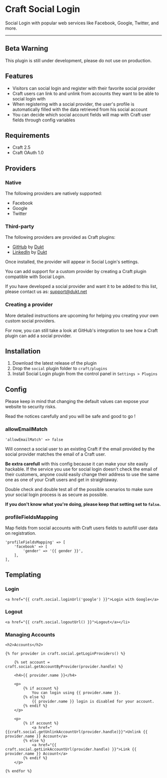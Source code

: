 # Craft Social Login

Social Login with popular web services like Facebook, Google, Twitter, and more.

-------------------------------------------

## Beta Warning

This plugin is still under development, please do not use on production.

## Features

- Visitors can social login and register with their favorite social provider
- Craft users can link to and unlink from accounts they want to be able to social login with
- When registering with a social provider, the user's profile is automatically filled with the data retrieved from his social account
- You can decide which social account fields will map with Craft user fields through config variables

## Requirements

- Craft 2.5
- Craft OAuth 1.0

## Providers

### Native

The following providers are natively supported:

- Facebook
- Google
- Twitter

### Third-party

The following providers are provided as Craft plugins:

- [GitHub](https://dukt.net/craft/github) by [Dukt](https://dukt.net/)
- [LinkedIn](https://dukt.net/craft/linkedin) by [Dukt](https://dukt.net/)

Once installed, the provider will appear in Social Login's settings.

You can add support for a custom provider by creating a Craft plugin compatible with Social Login.

If you have developed a social provider and want it to be added to this list, please contact us as: [support@dukt.net](mailto:support@dukt.net)

### Creating a provider

More detailed instructions are upcoming for helping you creating your own custom social providers.

For now, you can still take a look at GitHub's integration to see how a Craft plugin can add a social provider.

## Installation

1. Download the latest release of the plugin
2. Drop the `social` plugin folder to `craft/plugins`
3. Install Social Login plugin from the control panel in `Settings > Plugins`

## Config

Please keep in mind that changing the default values can expose your website to security risks.

Read the notices carefully and you will be safe and good to go !

### allowEmailMatch

    'allowEmailMatch' => false

Will connect a social user to an existing Craft if the email provided by the social provider matches the email of a Craft user.

**Be extra carefull** with this config because it can make your site easily hackable.
If the service you use for social login doesn't check the email of their customers, anyone could easily change their address to use the same one as one of your Craft users and get in straightaway.

Double check and double test all of the possible scenarios to make sure your social login process is as secure as possible.

**If you don't know what you're doing, please keep that setting set to `false`.**


### profileFieldsMapping

Map fields from social accounts with Craft users fields to autofill user data on registration.

    'profileFieldsMapping' => [
        'facebook' => [
            'gender' => '{{ gender }}',
        ],
    ],

## Templating


### Login

    <a href="{{ craft.social.loginUrl('google') }}">Login with Google</a>


### Logout

    <a href="{{ craft.social.logoutUrl() }}">Logout</a></li>

### Managing Accounts

    <h2>Accounts</h2>

    {% for provider in craft.social.getLoginProviders() %}

        {% set account = craft.social.getAccountByProvider(provider.handle) %}

        <h4>{{ provider.name }}</h4>

        <p>
            {% if account %}
                You can login using {{ provider.name }}.
            {% else %}
                {{ provider.name }} login is disabled for your account.
            {% endif %}
        </p>

        <p>
            {% if account %}
                <a href="{{craft.social.getUnlinkAccountUrl(provider.handle)}}">Unlink {{ provider.name }} Account</a>
            {% else %}
                <a href="{{ craft.social.getLinkAccountUrl(provider.handle) }}">Link {{ provider.name }} Account</a>
            {% endif %}
        </p>

    {% endfor %}
